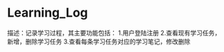 # Learning_Log
描述：记录学习过程，其主要功能包括：         1.用户登陆注册          2.查看现有学习任务，新增，删除学习任务         3.查看每条学习任务对应的学习笔记，修改删除
 
